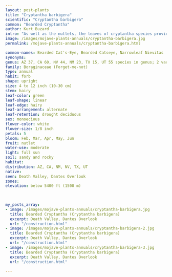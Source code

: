 ```yaml
---
layout: post-plants
title: "Cryptantha barbigera"
scientific: "Cryptantha barbigera"
common: "Bearded Cryptantha"
author: Kurt Buzard
intro: "As well as the nutlets, the leaves of cryptantha species provide the best means of identification. Those of cryptantha barbigera are relatively broad, up to half an inch across at the base, and have quite a dense covering of spreading, bristly white hairs, most evident along the edges. Leaf surfaces are somewhat irregular in color, flecked with slightly darker green patches. A prominent vein runs down the center. Leaves may be whorled, opposite or alternate. The inflorescence forms at the top of the stems. Flowers have five white or pale yellow petals, yellow at the base. The white bristles are especially dense around the base of the flowers, hence the common name of bearded cryptantha. The fruit contains four equally-sized, ovate or lanceolate nutlets, with a groove down one side and white tubercles on the surface."
image: /images/mojave-plants-annuals/cryptantha-barbigera.jpg
permalink: /mojave-plants-annuals/cryptantha-barbigera.html

common-names: Bearded Cat's-Eye, Bearded Catseye, Narrowleaf Nievitas
synonyms: 
genus: AZ 37, CA 60, NV 44, NM 23, TX 15, UT 55 species in genus; 2 varieties barbigera and fergusoniae
family: Boraginaceae (Forget-me-not)
type: annual
habit: forb
shape: upright
size: 4 to 12 inch (10-30 cm)
stem: hairy
leaf-color: green
leaf-shape: linear
leaf-edge: hairy
leaf-arrangement: alternate
leaf-retention: drought deciduous
sex: monoecious
flower-color: white
flower-size: 1/8 inch
petals: 5
bloom: Feb, Mar, Apr, May, Jun
fruit: nutlet
water-use: moderate
light: full sun
soil: sandy and rocky
habitat: 
distribution: AZ, CA, NM, NV, TX, UT
native: 
seen: Death Valley, Dantes Overlook
zones: 
elevation: below 5400 ft (1500 m)
 
   

my_posts_array:
- image: /images/mojave-plants-annuals/cryptantha-barbigera.jpg
  title: Bearded Cryptantha (Cryptantha barbigera)
  excerpt: Death Valley, Dantes Overlook
  url: "/construction.html"
- image: /images/mojave-plants-annuals/cryptantha-barbigera-2.jpg
  title: Bearded Cryptantha (Cryptantha barbigera)
  excerpt: Death Valley, Dantes Overlook
  url: "/construction.html"
- image: /images/mojave-plants-annuals/cryptantha-barbigera-3.jpg
  title: Bearded Cryptantha (Cryptantha barbigera)
  excerpt: Death Valley, Dantes Overlook
  url: "/construction.html"
 
---
```

  
  
 <p></p>
  